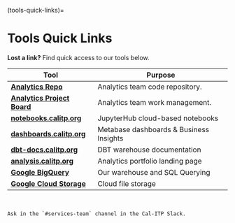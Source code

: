 (tools-quick-links)=
# Tools Quick Links
**Lost a link?** Find quick access to our tools below.

| Tool | Purpose |
| -------- | -------- |
| [**Analytics Repo**](https://github.com/cal-itp/data-analyses) | Analytics team code repository. |
| [**Analytics Project Board**](https://github.com/cal-itp/data-analyses/projects/1) | Analytics team work management. |
| [**notebooks.calitp.org**](https://notebooks.calitp.org/) | JupyterHub cloud-based notebooks |
| [**dashboards.calitp.org**](https://dashboards.calitp.org/) | Metabase dashboards & Business Insights |
| [**dbt-docs.calitp.org**](https://dbt-docs.calitp.org/) | DBT warehouse documentation |
| [**analysis.calitp.org**](https://analysis.calitp.org/) | Analytics portfolio landing page |
| [**Google BigQuery**](https://console.cloud.google.com/bigquery) | Our warehouse and SQL Querying |
| [**Google Cloud Storage**](https://console.cloud.google.com/storage/browser/calitp-analytics-data) | Cloud file storage |



&nbsp;
```{admonition} Still need access to a tool on this page?
Ask in the `#services-team` channel in the Cal-ITP Slack.
```
